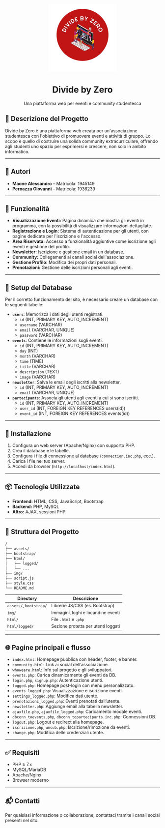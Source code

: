 <p align="center">
  <img src="img/Logo_DBZ_red.png" alt="Divide by Zero Logo" width="220"/>
</p>

<h1 align="center">Divide by Zero</h1>
<p align="center">
  Una piattaforma web per eventi e community studentesca</p>

## 📌 Descrizione del Progetto

Divide by Zero è una piattaforma web creata per un'associazione studentesca con l'obiettivo di promuovere eventi e attività di gruppo. Lo scopo è quello di costruire una solida community extracurriculare, offrendo agli studenti uno spazio per esprimersi e crescere, non solo in ambito informatico.

---

## 👥 Autori

- **Maone Alessandro** – Matricola: 1945149  
- **Pernazza Giovanni** – Matricola: 1936239

---

## 🚀 Funzionalità

- **Visualizzazione Eventi:** Pagina dinamica che mostra gli eventi in programma, con la possibilità di visualizzare informazioni dettagliate.
- **Registrazione e Login:** Sistema di autenticazione per gli utenti, con pagine dedicate per l'iscrizione e l'accesso.
- **Area Riservata:** Accesso a funzionalità aggiuntive come iscrizione agli eventi e gestione del profilo.
- **Newsletter:** Iscrizione e gestione email in un database.
- **Community:** Collegamenti ai canali social dell'associazione.
- **Gestione Profilo:** Modifica dei propri dati personali.
- **Prenotazioni:** Gestione delle iscrizioni personali agli eventi.

---

## 🧱 Setup del Database

Per il corretto funzionamento del sito, è necessario creare un database con le seguenti tabelle:

- **`users`**: Memorizza i dati degli utenti registrati.
  - `id` (INT, PRIMARY KEY, AUTO_INCREMENT)
  - `username` (VARCHAR)
  - `email` (VARCHAR, UNIQUE)
  - `password` (VARCHAR)
- **`events`**: Contiene le informazioni sugli eventi.
  - `id` (INT, PRIMARY KEY, AUTO_INCREMENT)
  - `day` (INT)
  - `month` (VARCHAR)
  - `time` (TIME)
  - `title` (VARCHAR)
  - `description` (TEXT)
  - `image` (VARCHAR)
- **`newsletter`**: Salva le email degli iscritti alla newsletter.
  - `id` (INT, PRIMARY KEY, AUTO_INCREMENT)
  - `email` (VARCHAR, UNIQUE)
- **`partecipants`**: Associa gli utenti agli eventi a cui si sono iscritti.
  - `id` (INT, PRIMARY KEY, AUTO_INCREMENT)
  - `user_id` (INT, FOREIGN KEY REFERENCES users(id))
  - `event_id` (INT, FOREIGN KEY REFERENCES events(id))

---

## 🔧 Installazione

1. Configura un web server (Apache/Nginx) con supporto PHP.
2. Crea il database e le tabelle.
3. Configura i file di connessione al database (`connection.inc.php`, ecc.).
4. Carica i file nel tuo server.
5. Accedi da browser (`http://localhost/index.html`).

---

## 📦 Tecnologie Utilizzate

- **Frontend:** HTML, CSS, JavaScript, Bootstrap  
- **Backend:** PHP, MySQL  
- **Altro:** AJAX, sessioni PHP

---

## 📁 Struttura del Progetto

```
/
├── assets/
├── bootstrap/
├── html/
│   ├── logged/
│   └── ...
├── img/
├── script.js
├── style.css
└── README.md
```

| Directory | Descrizione |
|----------|-------------|
| `assets/`, `bootstrap/` | Librerie JS/CSS (es. Bootstrap) |
| `img/` | Immagini, loghi e locandine eventi |
| `html/` | File `.html` e `.php` |
| `html/logged/` | Sezione protetta per utenti loggati |

---

## 🌐 Pagine principali e flusso

- `index.html`: Homepage pubblica con header, footer, e banner.
- `community.html`: Link ai social dell’associazione.
- `whoweare.html`: Info sul progetto e gli sviluppatori.
- `events.php`: Carica dinamicamente gli eventi da DB.
- `login.php`, `signup.php`: Autenticazione utenti.
- `logged.php`: Homepage post-login con menu personalizzato.
- `events_logged.php`: Visualizzazione e iscrizione eventi.
- `settings_logged.php`: Modifica dati utente.
- `prenotazioni_logged.php`: Eventi prenotati dall’utente.
- `newsletter.php`: Aggiunge email alla tabella newsletter.
- `ajaxfile.php`, `ajaxfile_logged.php`: Caricamento modale eventi.
- `dbconn_toevents.php`, `dbconn_topartecipants.inc.php`: Connessioni DB.
- `logout.php`: Logout e redirect alla homepage.
- `iscrizione.php`, `unsub.php`: Iscrizione/rimozione da eventi.
- `change.php`: Modifica delle credenziali utente.

---

## ✅ Requisiti

- PHP ≥ 7.x
- MySQL/MariaDB
- Apache/Nginx
- Browser moderno

---

## 📬 Contatti

Per qualsiasi informazione o collaborazione, contattaci tramite i canali social presenti nel sito.

